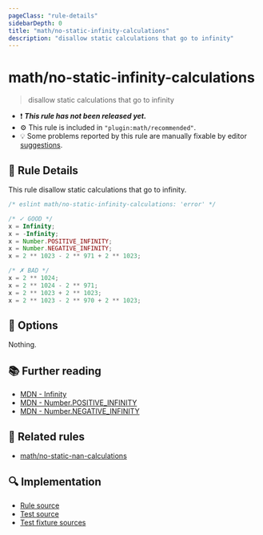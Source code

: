 ```yaml
---
pageClass: "rule-details"
sidebarDepth: 0
title: "math/no-static-infinity-calculations"
description: "disallow static calculations that go to infinity"
---
```


# math/no-static-infinity-calculations

> disallow static calculations that go to infinity

- ❗ <badge text="This rule has not been released yet." vertical="middle" type="error"> **_This rule has not been released yet._** </badge>
- ⚙️ This rule is included in `"plugin:math/recommended"`.
- 💡 Some problems reported by this rule are manually fixable by editor [suggestions](https://eslint.org/docs/developer-guide/working-with-rules#providing-suggestions).

## 📖 Rule Details

This rule disallow static calculations that go to infinity.

<eslint-code-block>

<!-- eslint-skip -->

```js
/* eslint math/no-static-infinity-calculations: 'error' */

/* ✓ GOOD */
x = Infinity;
x = -Infinity;
x = Number.POSITIVE_INFINITY;
x = Number.NEGATIVE_INFINITY;
x = 2 ** 1023 - 2 ** 971 + 2 ** 1023;

/* ✗ BAD */
x = 2 ** 1024;
x = 2 ** 1024 - 2 ** 971;
x = 2 ** 1023 + 2 ** 1023;
x = 2 ** 1023 - 2 ** 970 + 2 ** 1023;
```

</eslint-code-block>

## 🔧 Options

Nothing.

## 📚 Further reading

- [MDN - Infinity](https://developer.mozilla.org/en-US/docs/Web/JavaScript/Reference/Global_Objects/Infinity)
- [MDN - Number.POSITIVE_INFINITY](https://developer.mozilla.org/en-US/docs/Web/JavaScript/Reference/Global_Objects/Number/POSITIVE_INFINITY)
- [MDN - Number.NEGATIVE_INFINITY](https://developer.mozilla.org/en-US/docs/Web/JavaScript/Reference/Global_Objects/Number/NEGATIVE_INFINITY)

## 👫 Related rules

- [math/no-static-nan-calculations]

[math/no-static-nan-calculations]: ./no-static-nan-calculations.md

## 🔍 Implementation

- [Rule source](https://github.com/ota-meshi/eslint-plugin-math/blob/main/src/rules/no-static-infinity-calculations.ts)
- [Test source](https://github.com/ota-meshi/eslint-plugin-math/blob/main/tests/src/rules/no-static-infinity-calculations.ts)
- [Test fixture sources](https://github.com/ota-meshi/eslint-plugin-math/tree/main/tests/fixtures/rules/no-static-infinity-calculations)
